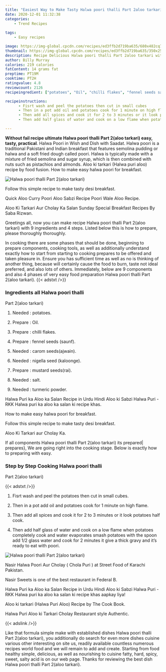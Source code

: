 ```yaml
---
title: "Easiest Way to Make Tasty Halwa poori thalli Part 2aloo tarkari"
date: 2020-12-01 11:32:38
categories:
    - Trend Recipes
    
tags:
    - Easy recipes

image: https://img-global.cpcdn.com/recipes/ed3ffb2d719ba635/680x482cq70/halwa-poori-thalli-part-2aloo-tarkari-recipe-main-photo.jpg
thumbnail: https://img-global.cpcdn.com/recipes/ed3ffb2d719ba635/350x250cq70/halwa-poori-thalli-part-2aloo-tarkari-recipe-main-photo.jpg
description: Recipe Delicious Halwa poori thalli Part 2aloo tarkari with 9 ingredients and 4 stages of easy cooking.
author: Billy Murray
calories: 219 calories
fatContent: 14 grams fat
preptime: PT19M
cooktime: PT2H
ratingvalue: 4.8
reviewcount: 2126
recipeingredient: ["potatoes", "Oil", "chilli flakes", "fennel seeds saunf", "carom seedsajwain", "nigella seed kaloonge", "mustard seedsrai", "salt", "turmeric powder"]

recipeinstructions: 
      - Fisrt wash and peel the potatoes then cut in small cubes 
      - Then in a pot add oil and potatoes cook for 1 minute on high flame 
      - Then add all spices and cook it for 2 to 3 minutes or it look potatoes half cook 
      - Then add half glass of water and cook on a low flame when potatoes completely cook and water evaporates smash potatoes with the spoon add 12 glass water and cook for 2 minutes it give a thick gravy and its ready to eat with poori

---
```




**Without fail recipe ultimate Halwa poori thalli 
Part 2(aloo tarkari) easy, tasty, practical**. Halwa Poori in Wish and Dish with Saadat. Halwa poori is a traditional Pakistani and Indian breakfast that features semolina pudding or halwa and a soft fried dough called poori. Halwa is typically made with a mixture of fried semolina and sugar syrup, which is then combined with nuts such as pistachios and almonds. Aloo ki tarkari (Halwa puri aloo) recipe by food fusion. How to make easy halwa poori for breakfast.


![Halwa poori thalli 
Part 2(aloo tarkari)](https://img-global.cpcdn.com/recipes/ed3ffb2d719ba635/680x482cq70/halwa-poori-thalli-part-2aloo-tarkari-recipe-main-photo.jpg "Halwa poori thalli 
Part 2(aloo tarkari)")



Follow this simple recipe to make tasty desi breakfast.

Quick Aloo Curry Poori Aloo Sabzi Recipe Poori Wale Aloo Recipe.

Aloo Ki Tarkari Aur Cholay Ka Salan Sunday Special Breakfast Recipes By Saba Rizwan.


Greetings all, now you can make recipe Halwa poori thalli 
Part 2(aloo tarkari) with 9 ingredients and 4 steps. Listed below this is how to prepare, please thoroughly thoroughly.

In cooking there are some phases that should be done, beginning to prepare components, cooking tools, as well as additionally understand exactly how to start from starting to cooking prepares to be offered and taken pleasure in. Ensure you has sufficient time as well as no is thinking of another thing, because will certainly cause the food to burn, taste not ideal preferred, and also lots of others. Immediately, below are 9 components and also 4 phases of very easy food preparation Halwa poori thalli 
Part 2(aloo tarkari).
{{< adstxt />}}

### Ingredients all Halwa poori thalli 
Part 2(aloo tarkari)


1. Needed  : potatoes.

1. Prepare  : Oil.

1. Prepare  : chilli flakes.

1. Prepare  : fennel seeds (saunf).

1. Needed  : carom seeds(ajwain).

1. Needed  : nigella seed (kaloonge).

1. Prepare  : mustard seeds(rai).

1. Needed  : salt.

1. Needed  : turmeric powder.


Halwa Puri ka Aloo ka Salan Recipe in Urdu Hindi Aloo ki Sabzi Halwa Puri - RKK Halwa puri ka aloo ka salan ki recipe khas.

How to make easy halwa poori for breakfast.

Follow this simple recipe to make tasty desi breakfast.

Aloo Ki Tarkari aur Cholay Ka.


If all components Halwa poori thalli 
Part 2(aloo tarkari) its prepared| prepares}, We are going right into the cooking stage. Below is exactly how to preparing with easy.

### Step by Step Cooking Halwa poori thalli 
Part 2(aloo tarkari)

{{< adstxt />}}


1. Fisrt wash and peel the potatoes then cut in small cubes.



1. Then in a pot add oil and potatoes cook for 1 minute on high flame.



1. Then add all spices and cook it for 2 to 3 minutes or it look potatoes half cook.



1. Then add half glass of water and cook on a low flame when potatoes completely cook and water evaporates smash potatoes with the spoon add 1/2 glass water and cook for 2 minutes it give a thick gravy and it’s ready to eat with poori.



![Halwa poori thalli 
Part 2(aloo tarkari)](//assets-global.cpcdn.com/assets/icons/button_play-2c75c40dde080a61004c1f40b05d8f140eaff45d7e9e6481dc71c63d2e7c4909.png" "Halwa poori thalli 
Part 2(aloo tarkari)")




Nasir Halwa Poori Aur Cholay ( Chola Puri ) at Street Food of Karachi Pakistan.

Nasir Sweets is one of the best restaurant in Federal B.

Halwa Puri ka Aloo ka Salan Recipe in Urdu Hindi Aloo ki Sabzi Halwa Puri - RKK Halwa puri ka aloo ka salan ki recipe khas aapkay liya!

Aloo ki tarkari (Halwa Puri Aloo) Recipe by The Cook Book.

Halwa Puri Aloo ki Tarkari Cholay Restaurant style Authentic.


{{< adslink />}}

Like that formula simple make with established dishes Halwa poori thalli 
Part 2(aloo tarkari), you additionally do search for even more dishes cuisine various other interesting on site us, readily available countless numerous recipes world food and we will remain to add and create. Starting from food healthy simple, delicious, as well as nourishing to cuisine fatty, hard, spicy, sweet, salty acid is on our web page. Thanks for reviewing the best dish Halwa poori thalli 
Part 2(aloo tarkari).
